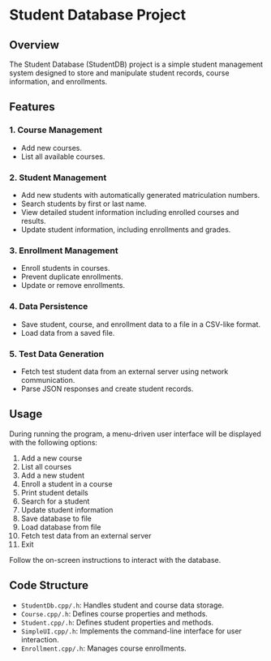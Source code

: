 # Student Database Project

## Overview
The Student Database (StudentDB) project is a simple student management system designed to store and manipulate student records, course information, and enrollments.

## Features
### 1. Course Management
- Add new courses.
- List all available courses.

### 2. Student Management
- Add new students with automatically generated matriculation numbers.
- Search students by first or last name.
- View detailed student information including enrolled courses and results.
- Update student information, including enrollments and grades.

### 3. Enrollment Management
- Enroll students in courses.
- Prevent duplicate enrollments.
- Update or remove enrollments.

### 4. Data Persistence
- Save student, course, and enrollment data to a file in a CSV-like format.
- Load data from a saved file.

### 5. Test Data Generation
- Fetch test student data from an external server using network communication.
- Parse JSON responses and create student records.

## Usage
During running the program, a menu-driven user interface will be displayed with the following options:
1. Add a new course
2. List all courses
3. Add a new student
4. Enroll a student in a course
5. Print student details
6. Search for a student
7. Update student information
8. Save database to file
9. Load database from file
10. Fetch test data from an external server
0. Exit

Follow the on-screen instructions to interact with the database.

## Code Structure
- `StudentDb.cpp/.h`: Handles student and course data storage.
- `Course.cpp/.h`: Defines course properties and methods.
- `Student.cpp/.h`: Defines student properties and methods.
- `SimpleUI.cpp/.h`: Implements the command-line interface for user interaction.
- `Enrollment.cpp/.h`: Manages course enrollments.

